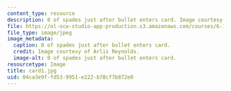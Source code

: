 ```yaml
---
content_type: resource
description: 8 of spades just after bullet enters card. Image courtesy of Arlis Reynolds.
file: https://ol-ocw-studio-app-production.s3.amazonaws.com/courses/6-163-strobe-project-laboratory-fall-2005/04ca3e9ffd539951e222b78cf7b872e0_card1.jpg
file_type: image/jpeg
image_metadata:
  caption: 8 of spades just after bullet enters card.
  credit: Image courtesy of Arlis Reynolds.
  image-alt: 8 of spades just after bullet enters card.
resourcetype: Image
title: card1.jpg
uid: 04ca3e9f-fd53-9951-e222-b78cf7b872e0
---
```

